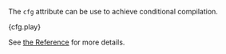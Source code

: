The `cfg` attribute can be use to achieve conditional compilation.

{cfg.play}

See [the
Reference](http://doc.rust-lang.org/reference.html#conditional-compilation) for
more details.
